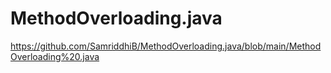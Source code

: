 # MethodOverloading.java
https://github.com/SamriddhiB/MethodOverloading.java/blob/main/MethodOverloading%20.java
